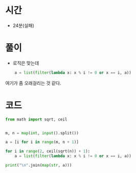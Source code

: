 # 시간 
- 24분(실패)

# 풀이
- 로직은 맞는데 
```python
    a = list(filter(lambda x: x % i != 0 or x == i, a))
```
여기가 좀 오래걸리는 것 같다.

# 코드
```python
from math import sqrt, ceil


m, n = map(int, input().split())

a = [i for i in range(m, n + 1)]

for i in range(2, ceil(sqrt(n)) + 1):
    a = list(filter(lambda x: x % i != 0 or x == i, a))

print("\n".join(map(str, a)))
```

